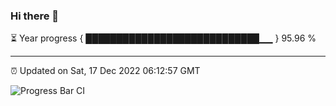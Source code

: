 ### Hi there 👋

⏳ Year progress { ████████████████████████████▁▁ } 95.96 %

---

⏰ Updated on Sat, 17 Dec 2022 06:12:57 GMT

![Progress Bar CI](https://github.com/liununu/liununu/workflows/Progress%20Bar%20CI/badge.svg)

